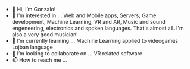 - 👋 Hi, I’m Gonzalo!
- 👀 I’m interested in ...
    Web and Mobile apps, Servers, Game development, Machine Learning, VR and AR, Music and sound engeneering, electronics and spoken languages. That's almost all. I'm also a very good musician!
- 🌱 I’m currently learning ...
    Machine Learning applied to videogames
    Lojban language
- 💞️ I’m looking to collaborate on ...
    VR related software
- 📫 How to reach me ...

<!---
gonzahar/gonzahar is a ✨ special ✨ repository because its `README.md` (this file) appears on your GitHub profile.
You can click the Preview link to take a look at your changes.
--->
